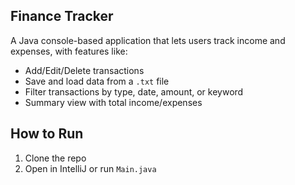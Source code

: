 ## Finance Tracker

A Java console-based application that lets users track income and expenses, with features like:

- Add/Edit/Delete transactions
- Save and load data from a `.txt` file
- Filter transactions by type, date, amount, or keyword
- Summary view with total income/expenses

## How to Run

1. Clone the repo
2. Open in IntelliJ or run `Main.java`
